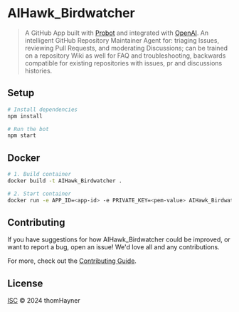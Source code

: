 # AIHawk_Birdwatcher

> A GitHub App built with [Probot](https://github.com/probot/probot) and integrated with [OpenAI](https://platform.openai.com).  An intelligent GitHub Repository Maintainer Agent for: triaging Issues, reviewing Pull Requests, and moderating Discussions; can be trained on a repository Wiki as well for FAQ and troubleshooting, backwards compatible for existing repositories with issues, pr and discussions histories.

## Setup

```sh
# Install dependencies
npm install

# Run the bot
npm start
```

## Docker

```sh
# 1. Build container
docker build -t AIHawk_Birdwatcher .

# 2. Start container
docker run -e APP_ID=<app-id> -e PRIVATE_KEY=<pem-value> AIHawk_Birdwatcher
```

## Contributing

If you have suggestions for how AIHawk_Birdwatcher could be improved, or want to report a bug, open an issue! We'd love all and any contributions.

For more, check out the [Contributing Guide](CONTRIBUTING.md).

## License

[ISC](LICENSE) © 2024 thomHayner
